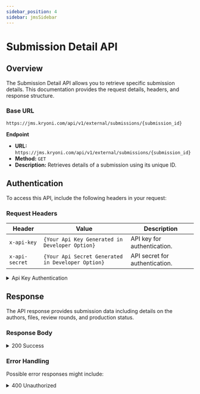 ```yaml
---
sidebar_position: 4
sidebar: jmsSidebar
---
```


#

# **Submission Detail API**

## Overview

The Submission Detail API allows you to retrieve specific submission details. This documentation provides the request details, headers, and response structure.

### Base URL

```plaintext
https://jms.kryoni.com/api/v1/external/submissions/{submission_id}
```

**Endpoint**

- **URL:** `https://jms.kryoni.com/api/v1/external/submissions/{submission_id}`
- **Method:** `GET`
- **Description:** Retrieves details of a submission using its unique ID.

## Authentication

To access this API, include the following headers in your request:

### **Request Headers**

| Header         | Value                                             | Description                    |
| -------------- | ------------------------------------------------- | ------------------------------ |
| `x-api-key`    | `{Your Api Key Generated in Developer Option}`    | API key for authentication.    |
| `x-api-secret` | `{Your Api Secret Generated in Developer Option}` | API secret for authentication. |

<details className="response-success">
  <summary>Api Key Authentication</summary>

```javascript
{
  "api_key": "string",
  "api_secret": "string"
}
```

</details>

## **Response**

The API response provides submission data including details on the authors, files, review rounds, and production status.

### **Response Body**

<details className="response-success">
  <summary>200 Success</summary>
  <div className="custom-response">
  The response schema is returned in JSON format with details on the requested journals, pagination, and any applied search filters.
   <details>
    <summary>Response Schema: `application/json`</summary>

| Field                                 | Type             | Description                                |
| ------------------------------------- | ---------------- | ------------------------------------------ |
| code                                  | integer          | Status code; 0 indicates success           |
| message                               | string           | Message detailing the status               |
| submission.id                         | integer          | Unique identifier for the submission       |
| submission.title                      | string           | Title of the submission                    |
| submission.workflowStage              | string           | Workflow stage, e.g., "PRODUCTION"         |
| submission.language                   | string           | Language of the submission                 |
| submission.keywords                   | array of objects | Keywords associated with the submission    |
| ├─ keywords.id                        | integer          | Unique identifier for each keyword         |
| └─ keywords.name                      | string           | Name of the keyword                        |
| submission.authors                    | array of objects | List of authors associated with submission |
| ├─ authors.id                         | integer          | Author ID                                  |
| ├─ authors.affiliations               | array of objects | Affiliations details                       |
| └─ submission.submission_files        | array of objects | List of files submitted                    |
| submission.review_rounds              | array of objects | Details of review rounds                   |
| └─ submission.production_ready_files  | array of objects | Production-ready files                     |
| submission.production_completed_files | array of objects | Final production files                     |

  </details>

**Response**

    ```javascript

            {
        "code": 0,
        "message": "success",
        "submission": {
            "id": 288,
            "title": "Global Warming",
            "workflowStage": "PRODUCTION",
            "language": ”English”,
            "keywords": [
            {
                “id”: 1,
                “Name”:”warming”
            },..
                ],
            "authors": [
                {
                    “id” :1,
                    "affiliations": [
                    {
                        “id” : 1,
                        “department”: “Physics”,
                        “institute”: “Some University”,
                        “address”: “10 A ,Rich street”,
                        “state”: “California”,
                        “address”: “California”,
                        “country”: “United States”,
                        “zip”: “123456”,
                        “url”: “https://somesite”,
                        “phone”: “+1 1234567”,
                    },..
                        ],
                    "prefix": ”Mr”,
                    "first_name": “James”,
                    “middle_name”: ”James”,
                    "sur_name": "Hero",
                    "email": "action-hero@somemail.com",
                    "orcid": ”1234-1234”,
                    "contributor_role": "AUTHOR"
                },..
            ],
            "journal_id": 101,
            "journal_title": "Journal of Science",
            "abstract": "<p>xasxs</p>",
            "submitted_date": ”2024-08-26T10:58:44.412203Z”,
            "submission_accepted_date": ”2024-08-26T10:58:44.412203Z”,
            "submission_files": [
                {
                    "id": 231,
                    "name": "AFOOD-011-file.docx",
                    "file_link": "https://jms.kryoni.com/87de0e16-9bbd-4931-a40c-846532da567a/journal%2F101%2Fworkflow%2F288%2FSUBMISSION%2Fsubmission-file%2F557ee7ad-d635-4466-85f2-68f957b84e94.docx?sv=2024-05-04&se=2024-11-06T11%3A30%3A46Z&sr=b&sp=r&sig=l%2FQbx05XmTwldKFgApGBhBy266lNx9l%2B6z5QtszqKvs%3D&rscd=attachment%3B%20filename%3DAFOOD-011-SurenMeshak_Python_4%20.docx"
                },..
            ],
            "review_rounds": [
                {
                    "id": 125,
                    "name": "Round 1",
                    "reviewFiles": [
                        {
                            "id": 182,
                            "name": "AFOOD-011-file.docx",
                            "file_link": "https://jms.kryoni.com/87de0e16-9bbd-4931-a40c-846532da567a/journal%2F101%2Fworkflow%2F288%2FREVIEW%2F125%2F429bc55d-b7f7-48cb-bb7b-f8cee83cd4b1.docx?sv=2024-05-04&se=2024-11-06T11%3A30%3A46Z&sr=b&sp=r&sig=y1alGnMwZVbI6GSqxWbtv2tkfdBarlwpu8I6JbltdDU%3D&rscd=attachment%3B%20filename%3DAFOOD-011-SurenMeshak_Python_4%20.docx"
                        },..
                    ]
                }
            ],
            "production_ready_files": [
                {
                    "id": 105,
                    "name": "AFOOD-011-file.docx",
                    "file_link": "https://jms.kryoni.com/87de0e16-9bbd-4931-a40c-846532da567a/journal%2F101%2Fworkflow%2F288%2FPRODUCTION%2F49bf118b-c392-4fd7-b14c-47fb29031b38.docx?sv=2024-05-04&se=2024-11-06T11%3A30%3A47Z&sr=b&sp=r&sig=SNFYnJhBh0m1IJv3YJFHaWQfHgi5I95oBkAqkyPd8xU%3D&rscd=attachment%3B%20filename%3DAFOOD-011-SurenMeshak_Python_4%20.docx"
                },..
            ],
            "production_completed_files": [
                {
                    "id": 41,
                    "name": "AFOOD-011-file.docx",
                    "file_link": "https://jms.kryoni.com/87de0e16-9bbd-4931-a40c-846532da567a/journal%2F101%2Fworkflow%2F288%2FPRODUCTION%2Fproduction-completed%2Ff060d87f-7a16-4a5c-ab8a-a978dfdd934d.docx?sv=2024-05-04&se=2024-11-06T11%3A30%3A47Z&sr=b&sp=r&sig=nC%2B4AY8UuGRoxfAV3TXv%2BXJWbmh65NMXmX4xjoz%2BcVE%3D&rscd=attachment%3B%20filename%3DAFOOD-011-SurenMeshak_Python_4%20%20%281%29.docx"
                },..
            ]
        }
        }
    ```

  </div>
</details>

### **Error Handling**

Possible error responses might include:

<details className="response-error">
  <summary>400 Unauthorized</summary>
  <div className="custom-response">
   <details>
    <summary>Response Schema: `application/json`</summary>
| HTTP Status | Code | Message            | Description                                            |
|-------------|------|--------------------|--------------------------------------------------------|
| 400         | 10   | Journal Not Found  | The `journal_id` does not exist in the system.         |
| 401         | 1    | Unauthorized       | `x-api-key` or `x-api-secret` headers are missing or invalid. |

  </details>

    **Response**

```javascript
{ “code”: 10, “message”: “Submission Not Found” }
```

  </div>
</details>

